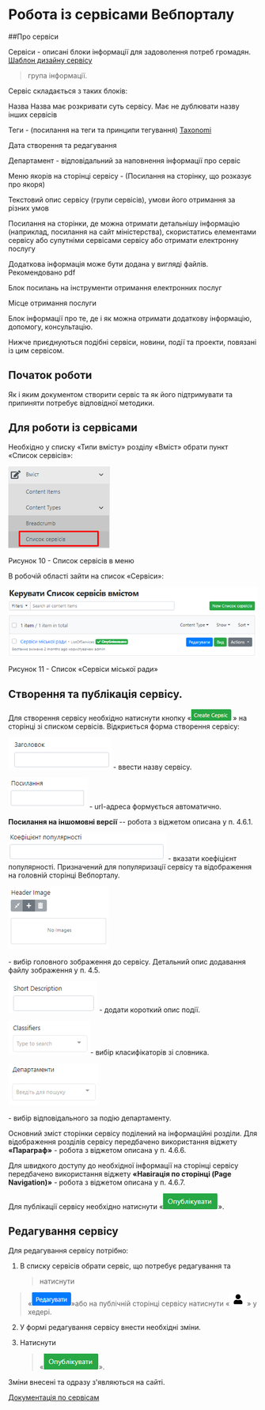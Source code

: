 # Робота із сервісами Вебпорталу

##Про сервіси

Сервіси - описані блоки інформації для задоволення потреб громадян.
[Шаблон дизайну сервісу](https://projects.invisionapp.com/share/WFY7D2TXER5#/screens/432196262)

> група інформації.



Сервіс складається з таких блоків:


Назва
Назва має розкривати суть сервісу. 
Має не дублювати назву інших сервісів


Теги - (посилання на теги та принципи тегування) [Taxonomi](https://docs.vmr.gov.ua/Administrators/Administrator_Manual/#68-taxonomy)

Дата створення та редагування

Департамент - відповідальний за наповнення інформації про сервіс


Меню якорів на сторінці сервісу - (Посилання на сторінку, що розказує про якоря)

Текстовий опис сервісу (групи сервісів), умови його отримання за різних умов

Посилання на сторінки, де можна отримати детальнішу інформацію (наприклад, посилання на сайт міністерства), скористатись елементами сервісу або супутніми сервісами сервісу або отримати електронну послугу

Додаткова інформація може бути додана у вигляді файлів. Рекомендовано pdf

Блок посилань на інструменти отримання електронних послуг

Місце отримання послуги 

Блок інформації про те, де і як можна отримати додаткову інформацію, допомогу, консультацію.


Нижче приєднуються подібні сервіси, новини, події та проекти, повязані із цим сервісом.




## Початок роботи

Як і яким документом створити сервіс та як його підтримувати та припиняти потребує відповідної методики.


## Для роботи із сервісами 

Необхідно у списку «Типи вмісту» розділу «Вміст» обрати пункт «Список сервісів»:



![](assets/media/image95.png)

Рисунок 10 - Список сервісів в меню

В робочій області зайти на список «Сервіси»:

![](assets/media/image96.png)

Рисунок 11 - Список «Сервіси міської ради»

##  Створення та публікація сервісу.

Для створення сервісу необхідно натиснути кнопку
«![](assets/media/image97.png)» на сторінці зі списком сервісів.
Відкриється форма створення сервісу:

![](assets/media/image69.png) - ввести назву сервісу.

![](assets/media/image76.png) - url-адреса формується автоматично.

**Посилання на іншомовні версії** -- робота з віджетом описана у п.
4.6.1.

![](assets/media/image98.png) - вказати коефіцієнт популярності.
Призначений для популяризації сервісу та відображення на головній
сторінці Вебпорталу.

![](assets/media/image77.png)

\- вибір головного зображення до сервісу. Детальний опис додавання файлу
зображення у п. 4.5.

![](assets/media/image81.png) - додати короткий опис події.

![](assets/media/image82.png)- вибір класифікаторів зі словника.

![](assets/media/image83.png)

\- вибір відповідального за подію департаменту.

Основний зміст сторінки сервісу поділений на інформаційні розділи. Для
відображення розділів сервісу передбачено використання віджету
**«Параграф»** - робота з віджетом описана у п. 4.6.6.

Для швидкого доступу до необхідної інформації на сторінці сервісу
передбачено використання віджету **«Навігація по сторінці (Page
Navigation)»** - робота з віджетом описана у п. 4.6.7.

Для публікації сервісу необхідно натиснути
«![](assets/media/image85.png)».

## Редагування сервісу

Для редагування сервісу потрібно:

1.  В списку сервісів обрати сервіс, що потребує редагування та
    > натиснути

> «![](assets/media/image86.png)»або на публічній сторінці сервісу натиснути
> «![](assets/media/image2.png)» у хедері.

2.  У формі редагування сервісу внести необхідні зміни.

3.  Натиснути
    > «![](assets/media/image85.png)».

Зміни внесені та одразу з'являються на сайті.


[Документація по сервісам](https://docs.vmr.gov.ua/ContentEditors/CreateServices/)
